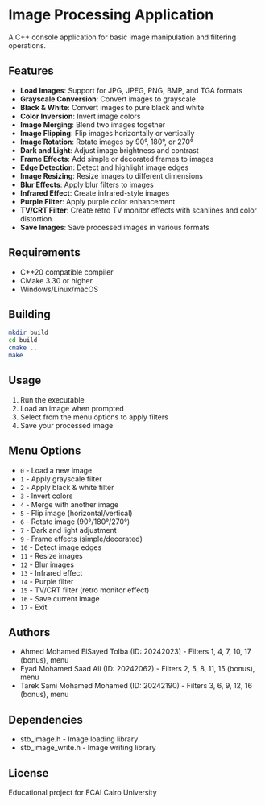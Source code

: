 # Image Processing Application

A C++ console application for basic image manipulation and filtering operations.

## Features

- **Load Images**: Support for JPG, JPEG, PNG, BMP, and TGA formats
- **Grayscale Conversion**: Convert images to grayscale
- **Black & White**: Convert images to pure black and white
- **Color Inversion**: Invert image colors
- **Image Merging**: Blend two images together
- **Image Flipping**: Flip images horizontally or vertically
- **Image Rotation**: Rotate images by 90°, 180°, or 270°
- **Dark and Light**: Adjust image brightness and contrast
- **Frame Effects**: Add simple or decorated frames to images
- **Edge Detection**: Detect and highlight image edges
- **Image Resizing**: Resize images to different dimensions
- **Blur Effects**: Apply blur filters to images
- **Infrared Effect**: Create infrared-style images
- **Purple Filter**: Apply purple color enhancement
- **TV/CRT Filter**: Create retro TV monitor effects with scanlines and color distortion
- **Save Images**: Save processed images in various formats

## Requirements

- C++20 compatible compiler
- CMake 3.30 or higher
- Windows/Linux/macOS

## Building

```bash
mkdir build
cd build
cmake ..
make
```

## Usage

1. Run the executable
2. Load an image when prompted
3. Select from the menu options to apply filters
4. Save your processed image

## Menu Options

- `0` - Load a new image
- `1` - Apply grayscale filter
- `2` - Apply black & white filter
- `3` - Invert colors
- `4` - Merge with another image
- `5` - Flip image (horizontal/vertical)
- `6` - Rotate image (90°/180°/270°)
- `7` - Dark and light adjustment
- `9` - Frame effects (simple/decorated)
- `10` - Detect image edges
- `11` - Resize images
- `12` - Blur images
- `13` - Infrared effect
- `14` - Purple filter
- `15` - TV/CRT filter (retro monitor effect)
- `16` - Save current image
- `17` - Exit

## Authors

- Ahmed Mohamed ElSayed Tolba (ID: 20242023) - Filters 1, 4, 7, 10, 17 (bonus), menu
- Eyad Mohamed Saad Ali (ID: 20242062) - Filters 2, 5, 8, 11, 15 (bonus), menu
- Tarek Sami Mohamed Mohamed (ID: 20242190) - Filters 3, 6, 9, 12, 16 (bonus), menu

## Dependencies

- stb_image.h - Image loading library
- stb_image_write.h - Image writing library

## License

Educational project for FCAI Cairo University
